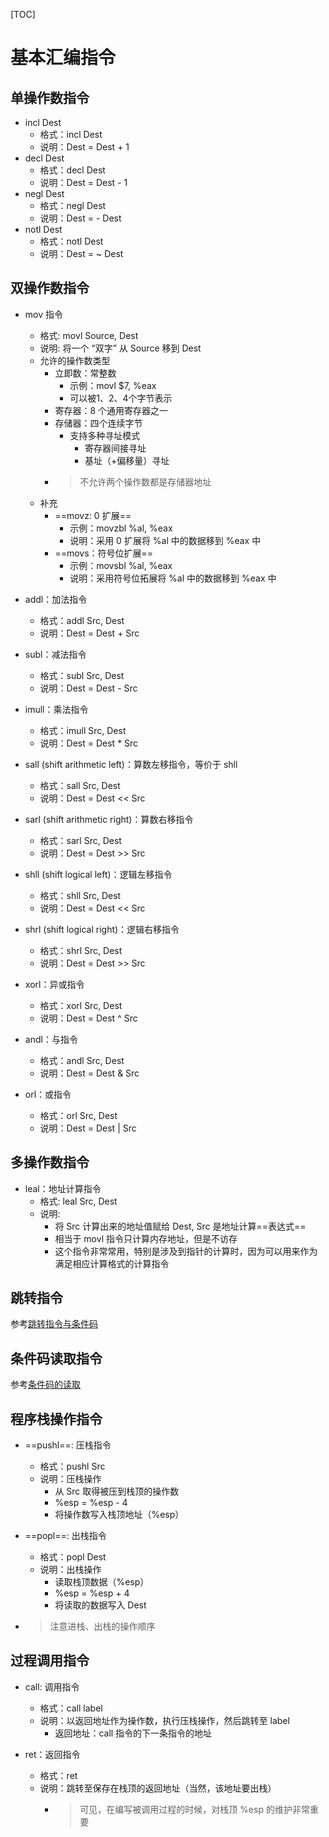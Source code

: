 [TOC]

# 基本汇编指令

## 单操作数指令

- incl Dest
  - 格式：incl Dest
  - 说明：Dest = Dest + 1
- decl Dest
  - 格式：decl Dest
  - 说明：Dest = Dest - 1
- negl Dest
  - 格式：negl Dest
  - 说明：Dest = - Dest
- notl Dest
  - 格式：notl Dest
  - 说明：Dest = ~ Dest

## 双操作数指令

- mov 指令
  - 格式: movl Source, Dest
  - 说明: 将一个 “双字” 从 Source 移到 Dest
  - 允许的操作数类型
    - 立即数：常整数
      - 示例：movl $7, %eax
      - 可以被1、2、4个字节表示
    - 寄存器：8 个通用寄存器之一
    - 存储器：四个连续字节
      - 支持多种寻址模式
        - 寄存器间接寻址
        - 基址（+偏移量）寻址
    - > 不允许两个操作数都是存储器地址
  - 补充
    - ==movz: 0 扩展==
      - 示例：movzbl %al, %eax
      - 说明：采用 0 扩展将 %al 中的数据移到 %eax 中
    - ==movs：符号位扩展==
      - 示例：movsbl %al, %eax
      - 说明：采用符号位拓展将 %al 中的数据移到 %eax 中

- addl：加法指令
  - 格式：addl Src, Dest
  - 说明：Dest = Dest + Src

- subl：减法指令
  - 格式：subl Src, Dest
  - 说明：Dest = Dest - Src

- imull：乘法指令
  - 格式：imull Src, Dest
  - 说明：Dest = Dest * Src

- sall (shift arithmetic left)：算数左移指令，等价于 shll
  - 格式：sall Src, Dest
  - 说明：Dest = Dest << Src

- sarl (shift arithmetic right)：算数右移指令
  - 格式：sarl Src, Dest
  - 说明：Dest = Dest >> Src

- shll (shift logical left)：逻辑左移指令
  - 格式：shll Src, Dest
  - 说明：Dest = Dest << Src

- shrl (shift logical right)：逻辑右移指令
  - 格式：shrl Src, Dest
  - 说明：Dest = Dest >> Src

- xorl：异或指令
  - 格式：xorl Src, Dest
  - 说明：Dest = Dest ^ Src

- andl：与指令
  - 格式：andl Src, Dest
  - 说明：Dest = Dest & Src

- orl：或指令
  - 格式：orl Src, Dest
  - 说明：Dest = Dest | Src

## 多操作数指令

- leal：地址计算指令
  - 格式: leal Src, Dest
  - 说明: 
    - 将 Src 计算出来的地址值赋给 Dest, Src 是地址计算==表达式==
    - 相当于 movl 指令只计算内存地址，但是不访存
    - 这个指令非常常用，特别是涉及到指针的计算时，因为可以用来作为满足相应计算格式的计算指令

## 跳转指令

参考[跳转指令与条件码](./条件码.md#跳转指令与条件码)

## 条件码读取指令

参考[条件码的读取](./条件码.md#条件码的读取)

## 程序栈操作指令

- ==pushl==: 压栈指令
  - 格式：pushl Src
  - 说明：压栈操作
    - 从 Src 取得被压到栈顶的操作数
    - %esp = %esp - 4
    - 将操作数写入栈顶地址（%esp）

- ==popl==: 出栈指令
  - 格式：popl Dest
  - 说明：出栈操作
    - 读取栈顶数据（%esp）
    - %esp = %esp + 4
    - 将读取的数据写入 Dest
- > 注意进栈、出栈的操作顺序

## 过程调用指令

- call: 调用指令
  - 格式：call label
  - 说明：以返回地址作为操作数，执行压栈操作，然后跳转至 label
    - 返回地址：call 指令的下一条指令的地址

- ret：返回指令
  - 格式：ret
  - 说明：跳转至保存在栈顶的返回地址（当然，该地址要出栈）
    - > 可见，在编写被调用过程的时候，对栈顶 %esp 的维护非常重要